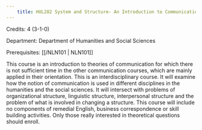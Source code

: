 ```yaml
---
    title: HUL282 System and Structure- An Introduction to Communication Theory
---
```

Credits: 4 (3-1-0)

Department: Department of Humanities and Social Sciences

Prerequisites: [[/NLN101 | NLN101]]

This course is an introduction to theories of communication for which there is not sufficient time in the other communication courses, which are mainly applied in their orientation. This is an interdisciplinary course. It will examine how the notion of communication is used in different disciplines in the humanities and the social sciences. It will intersect with problems of organizational structure, linguistic structure, interpersonal structure and the problem of what is involved in changing a structure. This course will include no components of remedial English, business correspondence or skill building activities. Only those really interested in theoretical questions should enroll.